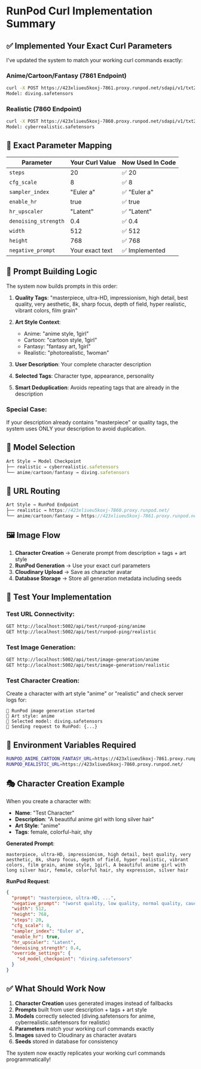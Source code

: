 # RunPod Curl Implementation Summary

## ✅ Implemented Your Exact Curl Parameters

I've updated the system to match your working curl commands exactly:

### **Anime/Cartoon/Fantasy (7861 Endpoint)**
```bash
curl -X POST https://423xliueu5koxj-7861.proxy.runpod.net/sdapi/v1/txt2img
Model: diving.safetensors
```

### **Realistic (7860 Endpoint)**  
```bash
curl -X POST https://423xliueu5koxj-7860.proxy.runpod.net/sdapi/v1/txt2img
Model: cyberrealistic.safetensors
```

## 🔧 **Exact Parameter Mapping**

| Parameter | Your Curl Value | Now Used In Code |
|-----------|----------------|------------------|
| `steps` | 20 | ✅ 20 |
| `cfg_scale` | 8 | ✅ 8 |
| `sampler_index` | "Euler a" | ✅ "Euler a" |
| `enable_hr` | true | ✅ true |
| `hr_upscaler` | "Latent" | ✅ "Latent" |
| `denoising_strength` | 0.4 | ✅ 0.4 |
| `width` | 512 | ✅ 512 |
| `height` | 768 | ✅ 768 |
| `negative_prompt` | Your exact text | ✅ Implemented |

## 📝 **Prompt Building Logic**

The system now builds prompts in this order:

1. **Quality Tags**: "masterpiece, ultra-HD, impressionism, high detail, best quality, very aesthetic, 8k, sharp focus, depth of field, hyper realistic, vibrant colors, film grain"

2. **Art Style Context**:
   - Anime: "anime style, 1girl"
   - Cartoon: "cartoon style, 1girl"
   - Fantasy: "fantasy art, 1girl"
   - Realistic: "photorealistic, 1woman"

3. **User Description**: Your complete character description

4. **Selected Tags**: Character type, appearance, personality

5. **Smart Deduplication**: Avoids repeating tags that are already in the description

### **Special Case**: 
If your description already contains "masterpiece" or quality tags, the system uses ONLY your description to avoid duplication.

## 🎯 **Model Selection**

```typescript
Art Style → Model Checkpoint
├── realistic → cyberrealistic.safetensors
└── anime/cartoon/fantasy → diving.safetensors
```

## 🔗 **URL Routing**

```typescript
Art Style → RunPod Endpoint
├── realistic → https://423xliueu5koxj-7860.proxy.runpod.net/
└── anime/cartoon/fantasy → https://423xliueu5koxj-7861.proxy.runpod.net/
```

## 🖼️ **Image Flow**

1. **Character Creation** → Generate prompt from description + tags + art style
2. **RunPod Generation** → Use your exact curl parameters
3. **Cloudinary Upload** → Save as character avatar
4. **Database Storage** → Store all generation metadata including seeds

## 🧪 **Test Your Implementation**

### Test URL Connectivity:
```bash
GET http://localhost:5002/api/test/runpod-ping/anime
GET http://localhost:5002/api/test/runpod-ping/realistic
```

### Test Image Generation:
```bash
GET http://localhost:5002/api/test/image-generation/anime
GET http://localhost:5002/api/test/image-generation/realistic
```

### Test Character Creation:
Create a character with art style "anime" or "realistic" and check server logs for:
```
🎨 RunPod image generation started
🔧 Art style: anime
🔧 Selected model: diving.safetensors
🎨 Sending request to RunPod: {...}
```

## 💾 **Environment Variables Required**

```bash
RUNPOD_ANIME_CARTOON_FANTASY_URL=https://423xliueu5koxj-7861.proxy.runpod.net/
RUNPOD_REALISTIC_URL=https://423xliueu5koxj-7860.proxy.runpod.net/
```

## 🎭 **Character Creation Example**

When you create a character with:
- **Name**: "Test Character"
- **Description**: "A beautiful anime girl with long silver hair"
- **Art Style**: "anime"
- **Tags**: female, colorful-hair, shy

**Generated Prompt**: 
```
masterpiece, ultra-HD, impressionism, high detail, best quality, very aesthetic, 8k, sharp focus, depth of field, hyper realistic, vibrant colors, film grain, anime style, 1girl, A beautiful anime girl with long silver hair, female, colorful hair, shy expression, silver hair
```

**RunPod Request**:
```json
{
  "prompt": "masterpiece, ultra-HD, ...",
  "negative_prompt": "(worst quality, low quality, normal quality, caucasian, toon), lowres, bad anatomy, bad hands, signature, watermarks, ugly, imperfect eyes, unnatural face, unnatural body, error, extra limb, missing limbs, Child, muscular, colored skin",
  "width": 512,
  "height": 768,
  "steps": 20,
  "cfg_scale": 8,
  "sampler_index": "Euler a",
  "enable_hr": true,
  "hr_upscaler": "Latent",
  "denoising_strength": 0.4,
  "override_settings": {
    "sd_model_checkpoint": "diving.safetensors"
  }
}
```

## ✅ **What Should Work Now**

1. **Character Creation** uses generated images instead of fallbacks
2. **Prompts** built from user description + tags + art style
3. **Models** correctly selected (diving.safetensors for anime, cyberrealistic.safetensors for realistic)
4. **Parameters** match your working curl commands exactly
5. **Images** saved to Cloudinary as character avatars
6. **Seeds** stored in database for consistency

The system now exactly replicates your working curl commands programmatically! 
